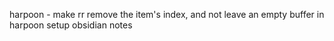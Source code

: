 harpoon - make rr remove the item's index, and not leave an empty buffer in harpoon
setup obsidian notes
